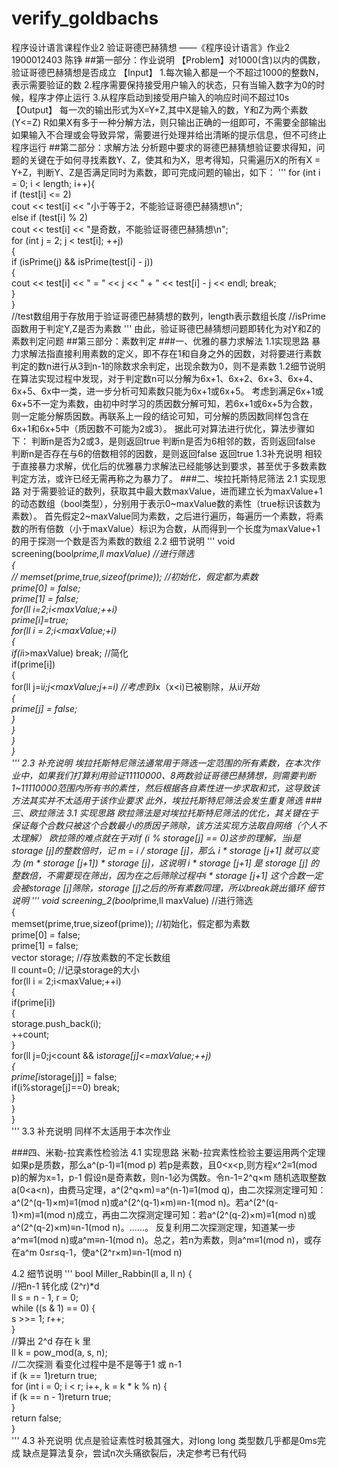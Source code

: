 # verify_goldbachs
程序设计语言课程作业2
验证哥德巴赫猜想
——《程序设计语言》作业2
1900012403 陈铮
##第一部分：作业说明
【Problem】对1000(含)以内的偶数，验证哥德巴赫猜想是否成立
【Input】	
1.每次输入都是一个不超过1000的整数N，表示需要验证的数
	2.程序需要保持接受用户输入的状态，只有当输入数字为0的时候，程序才停止运行
	3.从程序启动到接受用户输入的响应时间不超过10s
【Output】
	每一次的输出形式为X=Y+Z,其中X是输入的数，Y和Z为两个素数(Y<=Z)
	R如果X有多于一种分解方法，则只输出正确的一组即可，不需要全部输出
	如果输入不合理或会导致异常，需要进行处理并给出清晰的提示信息，但不可终止程序运行
##第二部分：求解方法
	分析题中要求的哥德巴赫猜想验证要求得知，问题的关键在于如何寻找素数Y、Z，使其和为X，思考得知，只需遍历X的所有X = Y+Z，判断Y、Z是否满足同时为素数，即可完成问题的输出，如下：
'''
	for (int i = 0; i < length; i++){  
	    if (test[i] <= 2)  
	        cout << test[i] << "小于等于2，不能验证哥德巴赫猜想\n";  
	    else if (test[i] % 2)  
	        cout << test[i] << "是奇数，不能验证哥德巴赫猜想\n";  
	    for (int j = 2; j < test[i]; ++j)  
	    {  
	        if (isPrime(j) && isPrime(test[i] - j))  
	        {  
	            cout << test[i] << " = " << j << " + " << test[i] - j << endl; break;  
	        }  
	    }  
	//test数组用于存放用于验证哥德巴赫猜想的数列，length表示数组长度
	//isPrime函数用于判定Y,Z是否为素数
'''
	由此，验证哥德巴赫猜想问题即转化为对Y和Z的素数判定问题
##第三部分：素数判定
###一、优雅的暴力求解法
1.1实现思路
	暴力求解法指直接利用素数的定义，即不存在1和自身之外的因数，对将要进行素数判定的数n进行从3到n-1的除数求余判定，出现余数为0，则不是素数
1.2细节说明
	在算法实现过程中发现，对于判定数n可以分解为6x+1、6x+2、6x+3、6x+4、6x+5、6x中一类，进一步分析可知素数只能为6x+1或6x+5。
考虑到满足6x+1或6x+5不一定为素数，由初中时学习的质因数分解可知，若6x+1或6x+5为合数，则一定能分解质因数。再联系上一段的结论可知，可分解的质因数同样包含在6x+1和6x+5中（质因数不可能为2或3）。
据此可对算法进行优化，算法步骤如下：
	判断n是否为2或3，是则返回true
	判断n是否为6相邻的数，否则返回false
	判断n是否存在与6的倍数相邻的因数，是则返回false
	返回true
1.3补充说明
	相较于直接暴力求解，优化后的优雅暴力求解法已经能够达到要求，甚至优于多数素数判定方法，或许已经无需再称之为暴力了。
###二、埃拉托斯特尼筛法
2.1 实现思路
	对于需要验证的数列，获取其中最大数maxValue，进而建立长为maxValue+1的动态数组（bool类型），分别用于表示0~maxValue数的素性（true标识该数为素数）。
	首先假定2~maxValue同为素数，之后进行遍历，每遍历一个素数，将素数的所有倍数（小于maxValue）标识为合数，从而得到一个长度为maxValue+1的用于探测一个数是否为素数的数组
2.2 细节说明
'''
	void screening(bool*prime,ll maxValue)       //进行筛选   
	{  
	//  memset(prime,true,sizeof(prime));  //初始化，假定都为素数   
	    prime[0] = false;        
	    prime[1] = false;           
	    for(ll i=2;i<maxValue;++i)  
	        prime[i]=true;  
	    for(ll i = 2;i<maxValue;+i)  
	    {  
	        if(i*i>maxValue) break;   //简化  
	        if(prime[i])  
	        {  
	            for(ll j=i*i;j<maxValue;j+=i) //考虑到i*x（x<i)已被剔除，从i*i开始   
	            {  
	                prime[j] = false;  
	            }  
	         }   
	     }   
	}  
'''
2.3 补充说明
	埃拉托斯特尼筛法通常用于筛选一定范围的所有素数，在本次作业中，如果我们打算利用验证11110000、8两数验证哥德巴赫猜想，则需要判断1~11110000范围内所有书的素性，然后根据各自素性进一步求取和式，这导致该方法其实并不太适用于该作业要求
	此外，埃拉托斯特尼筛法会发生重复筛选
###三、欧拉筛法
3.1 实现思路
	欧拉筛法是对埃拉托斯特尼筛法的优化，其关键在于保证每个合数只被这个合数最小的质因子筛除，该方法实现方法取自网络（个人不太理解）
欧拉筛的难点就在于对if (i % storage[j] == 0)这步的理解，当i是storage [j]的整数倍时，记 m = i / storage [j]，那么 i * storage [j+1] 就可以变为 (m * storage [j+1]) * storage [j]，这说明 i * storage [j+1] 是 storage [j] 的整数倍，不需要现在筛出，因为在之后筛除过程中i * storage [j+1] 这个合数一定会被storage [j]筛除，storage [j]之后的所有素数同理，所以break跳出循环
	细节说明
'''
	  void screening_2(bool*prime,ll maxValue)       //进行筛选   
	{  
	    memset(prime,true,sizeof(prime));  //初始化，假定都为素数   
	    prime[0] = false;        
	    prime[1] = false;             
	    vector<int> storage;      //存放素数的不定长数组   
	    ll count=0;             //记录storage的大小   
	    for(ll i = 2;i<maxValue;++i)  
	    {  
	        if(prime[i])  
	        {  
	            storage.push_back(i);  
	            ++count;  
	         }   
	        for(ll j=0;j<count && i*storage[j]<=maxValue;++j)  
	        {  
	            prime[i*storage[j]] = false;  
	            if(i%storage[j]==0) break;  
	        }  
	     }   
	}  
'''
3.3 补充说明
	同样不太适用于本次作业

###四、米勒-拉宾素性检验法
4.1 实现思路
米勒-拉宾素性检验主要运用两个定理
	如果p是质数，那么a^(p-1)≡1(mod p)
	若p是素数，且0<x<p,则方程x^2≡1(mod p)的解为x=1，p-1
	假设n是奇素数，则n-1必为偶数。令n-1=2^q×m
	随机选取整数a(0<a<n)，由费马定理，a^(2^q×m)=a^(n-1)≡1(mod q)，由二次探测定理可知：a^(2^(q-1)×m)≡1(mod n)或a^(2^(q-1)×m)≡n-1(mod n)。若a^(2^(q-1)×m)≡1(mod n)成立，再由二次探测定理可知：若a^(2^(q-2)×m)≡1(mod n)或a^(2^(q-2)×m)≡n-1(mod n)。……。
	反复利用二次探测定理，知道某一步a^m≡1(mod n)或a^m≡n-1(mod n)。总之，若n为素数，则a^m≡1(mod n)，或存在a^m 0≤r≤q-1，使a^(2^r×m)≡n-1(mod n)

4.2 细节说明
'''
	   bool Miller_Rabbin(ll a, ll n) {  
	    //把n-1  转化成 (2^r)*d  
	    ll s = n - 1, r = 0;  
	    while ((s & 1) == 0) {  
	        s >>= 1; r++;  
	    }  
	    //算出 2^d  存在 k 里  
	    ll k = pow_mod(a, s, n);  
	    //二次探测  看变化过程中是不是等于1 或 n-1  
	    if (k == 1)return true;  
	    for (int i = 0; i < r; i++, k = k * k % n) {  
	        if (k == n - 1)return true;  
	    }  
	    return false;  
	}  
'''
4.3 补充说明
	优点是验证素性时极其强大，对long long 类型数几乎都是0ms完成
	缺点是算法复杂，尝试n次头痛欲裂后，决定参考已有代码
